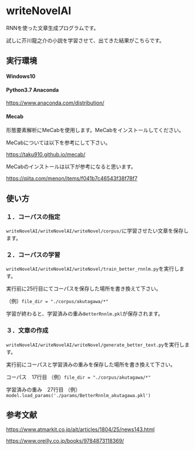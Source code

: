 # writeNovelAI

RNNを使った文章生成プログラムです。

試しに芥川龍之介の小説を学習させて、出てきた結果がこちらです。

## 実行環境

#### Windows10

#### Python3.7 Anaconda

https://www.anaconda.com/distribution/

#### Mecab

形態要素解析にMeCabを使用します。MeCabをインストールしてください。

MeCabについては以下を参考にして下さい。

https://taku910.github.io/mecab/

MeCabのインストールは以下が参考になると思います。

https://qiita.com/menon/items/f041b7c46543f38f78f7

## 使い方 

### １．コーパスの指定

```writeNovelAI/writeNovelAI/writeNovel/corpus/```に学習させたい文章を保存します。

### ２．コーパスの学習

```writeNovelAI/writeNovelAI/writeNovel/train_better_rnnlm.py```を実行します。

実行前に25行目にてコーパスを保存した場所を書き換えて下さい。

（例）```file_dir = "./corpus/akutagawa/*"```

学習が終わると、学習済みの重み```BetterRnnlm.pkl```が保存されます。

### ３．文章の作成

```writeNovelAI/writeNovelAI/writeNovel/generate_better_text.py```を実行します。

実行前にコーパスと学習済みの重みを保存した場所を書き換えて下さい。

コーパス　17行目
（例）```file_dir = "./corpus/akutagawa/*"```

学習済みの重み　27行目
（例）```model.load_params('./params/BetterRnnlm_akutagawa.pkl')```

## 参考文献

https://www.atmarkit.co.jp/ait/articles/1804/25/news143.html

https://www.oreilly.co.jp/books/9784873118369/
